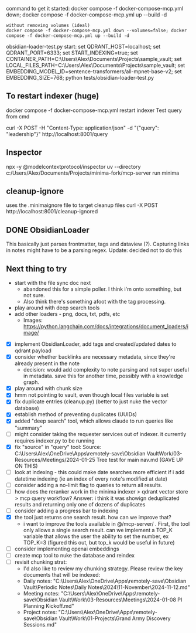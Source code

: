 command to get it started: 
    docker compose -f docker-compose-mcp.yml down; docker compose -f docker-compose-mcp.yml up --build -d

    without removing volumes (ideal) 
    docker compose -f docker-compose-mcp.yml down --volumes=false; docker compose -f docker-compose-mcp.yml up --build -d

obsidian-loader-test.py start:
set QDRANT_HOST=localhost; set QDRANT_PORT=6333; set START_INDEXING=true; set CONTAINER_PATH=C:\Users\Alex\Documents\Projects\sample_vault; set LOCAL_FILES_PATH=C:\Users\Alex\Documents\Projects\sample_vault; set EMBEDDING_MODEL_ID=sentence-transformers/all-mpnet-base-v2; set EMBEDDING_SIZE=768; python tests/obsidian-loader-test.py

## To restart indexer (huge)

docker compose -f docker-compose-mcp.yml restart indexer
Test query from cmd

curl -X POST -H "Content-Type: application/json" -d "{"query": "leadership"}" http://localhost:8001/query

## Inspector
npx -y @modelcontextprotocol/inspector uv --directory c:/Users/Alex/Documents/Projects/minima-fork/mcp-server run minima

## cleanup-ignore
uses the .minimaignore file to target cleanup files
curl -X POST http://localhost:8001/cleanup-ignored

## DONE ObsidianLoader
This basically just parses frontmatter, tags and dataview (?). Capturing links in notes might have to be a parsing regex. Update: decided not to do this

## Next thing to try
- start with the file sync doc next
  - abandoned this for a simple poller. I think i'm onto something, but not sure.
  - Also think there's something afoot with the tag processing. 
- play around with deep search tools
- add other loaders - png, docs, txt, pdfs, etc
  - Images: https://python.langchain.com/docs/integrations/document_loaders/image/

- [x] implement ObsidianLoader, add tags and created/updated dates to qdrant payload
- [x] consider whether backlinks are necessary metadata, since they're already present in the note
  - decision: would add complexity to note parsing and not super useful in metadata. save this for another time, possibly with a knowledge graph.
- [x] play around with chunk size
- [x] hmm not pointing to vault, even though local files variable is set
- [x] fix duplicate entries (cleanup.py) (better to just nuke the vector database)
- [x] establish method of preventing duplicates (UUIDs)
- [x] added "deep search" tool, which allows claude to run queries like "summary" 
- [ ] might consider taking the requester services out of indexer. it currently requires indexer.py to be running
- [x] fix "source" in "query" tool: Source: C:\Users\Alex\OneDrive\Apps\remotely-save\Obsidian VaultWork/03-Resources/Meetings/2024-01-25 Tree test for main nav.md (GAVE UP ON THIS)
- [ ] look at indexing - this could make date searches more efficient if i add datetime indexing (ie an index of every note's modified at date)
- [ ] consider adding a no-limit flag to queries to return all results.
- [ ] how does the reranker work in the minima indexer > qdrant vector store > mcp query workflow? Answer: i think it was showign deduplicated results and returning only one of dozens of duplicates
- [ ] consider adding a progress bar to indexing
- [x] the tool just returns one search result. how can we improve that?
  - i want to improve the tools available in @/mcp-server/ . First, the tool only allows a single search result. can we implement a TOP_K variable that allows the user the ability to set the number, ex TOP_K=3 (figured this out, but top_k would be useful in future)
- [ ] consider implementing openai embeddings
- [ ] create mcp tool to nuke the database and reindex
- [ ] revisit chunking strat:
    - I'd also like to review my chunking strategy. Please review the key documents that will be indexed: 
    - Daily notes: "C:\Users\Alex\OneDrive\Apps\remotely-save\Obsidian Vault\Periodic Notes\Daily Notes\2024\11-November\2024-11-12.md"
    - Meeting notes: "C:\Users\Alex\OneDrive\Apps\remotely-save\Obsidian Vault\Work\03-Resources\Meetings\2024-01-08 PI Planning Kickoff.md"
    - Project notes: "C:\Users\Alex\OneDrive\Apps\remotely-save\Obsidian Vault\Work\01-Projects\Grand Army Discovery Sessions.md"